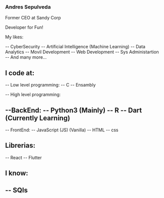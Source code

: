 ### Andres Sepulveda ####

Former CEO at Sandy Corp

Developer for Fun!




My likes:

-- CyberSecurity
-- Artificial Intelligence (Machine Learning)
-- Data Analytics
-- Movil Development
-- Web Development
-- Sys Administartion
-- And many more...

## I code at:

-- Low level programming:
-- C
-- Ensambly

-- High level programming:

--BackEnd:
-- Python3 (Mainly)
-- R
-- Dart (Currently Learning)
-- 


-- FrontEnd:
-- JavaScript (JS) (Vanilla)
-- HTML
-- css

## Librerias:
-- React
-- Flutter



## I know:

-- SQls
-- 



